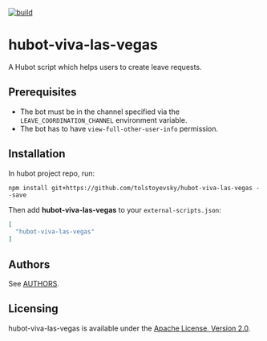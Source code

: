 [![build](https://travis-ci.com/tolstoyevsky/hubot-viva-las-vegas.svg?branch=master)](https://travis-ci.org/tolstoyevsky/hubot-viva-las-vegas)

# hubot-viva-las-vegas

A Hubot script which helps users to create leave requests.

## Prerequisites

* The bot must be in the channel specified via the `LEAVE_COORDINATION_CHANNEL` environment variable.
* The bot has to have `view-full-other-user-info` permission.

## Installation

In hubot project repo, run:

`npm install git+https://github.com/tolstoyevsky/hubot-viva-las-vegas --save`

Then add **hubot-viva-las-vegas** to your `external-scripts.json`:

```json
[
  "hubot-viva-las-vegas"
]
```

## Authors

See [AUTHORS](AUTHORS.md).

## Licensing

hubot-viva-las-vegas is available under the [Apache License, Version 2.0](LICENSE).
